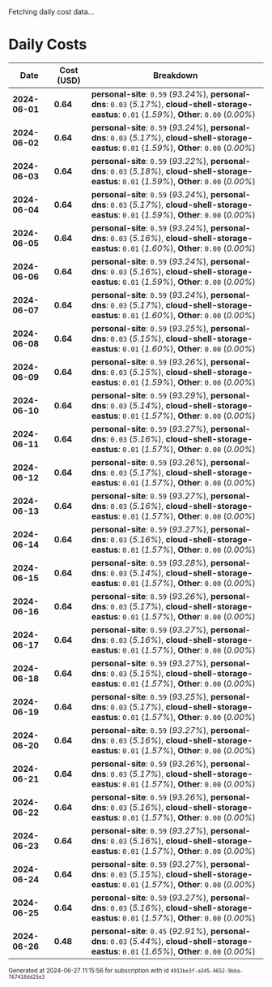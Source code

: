 Fetching daily cost data...
# Daily Costs

| Date | Cost (USD) | Breakdown |
|------|----------------|-----------|
| **2024-06-01** | **0.64** | **personal-site**: `0.59` (_93.24%_), **personal-dns**: `0.03` (_5.17%_), **cloud-shell-storage-eastus**: `0.01` (_1.59%_), **Other**: `0.00` (_0.00%_) |
| **2024-06-02** | **0.64** | **personal-site**: `0.59` (_93.24%_), **personal-dns**: `0.03` (_5.17%_), **cloud-shell-storage-eastus**: `0.01` (_1.59%_), **Other**: `0.00` (_0.00%_) |
| **2024-06-03** | **0.64** | **personal-site**: `0.59` (_93.22%_), **personal-dns**: `0.03` (_5.18%_), **cloud-shell-storage-eastus**: `0.01` (_1.59%_), **Other**: `0.00` (_0.00%_) |
| **2024-06-04** | **0.64** | **personal-site**: `0.59` (_93.24%_), **personal-dns**: `0.03` (_5.17%_), **cloud-shell-storage-eastus**: `0.01` (_1.59%_), **Other**: `0.00` (_0.00%_) |
| **2024-06-05** | **0.64** | **personal-site**: `0.59` (_93.24%_), **personal-dns**: `0.03` (_5.16%_), **cloud-shell-storage-eastus**: `0.01` (_1.60%_), **Other**: `0.00` (_0.00%_) |
| **2024-06-06** | **0.64** | **personal-site**: `0.59` (_93.24%_), **personal-dns**: `0.03` (_5.16%_), **cloud-shell-storage-eastus**: `0.01` (_1.59%_), **Other**: `0.00` (_0.00%_) |
| **2024-06-07** | **0.64** | **personal-site**: `0.59` (_93.24%_), **personal-dns**: `0.03` (_5.17%_), **cloud-shell-storage-eastus**: `0.01` (_1.60%_), **Other**: `0.00` (_0.00%_) |
| **2024-06-08** | **0.64** | **personal-site**: `0.59` (_93.25%_), **personal-dns**: `0.03` (_5.15%_), **cloud-shell-storage-eastus**: `0.01` (_1.60%_), **Other**: `0.00` (_0.00%_) |
| **2024-06-09** | **0.64** | **personal-site**: `0.59` (_93.26%_), **personal-dns**: `0.03` (_5.15%_), **cloud-shell-storage-eastus**: `0.01` (_1.59%_), **Other**: `0.00` (_0.00%_) |
| **2024-06-10** | **0.64** | **personal-site**: `0.59` (_93.29%_), **personal-dns**: `0.03` (_5.14%_), **cloud-shell-storage-eastus**: `0.01` (_1.57%_), **Other**: `0.00` (_0.00%_) |
| **2024-06-11** | **0.64** | **personal-site**: `0.59` (_93.27%_), **personal-dns**: `0.03` (_5.16%_), **cloud-shell-storage-eastus**: `0.01` (_1.57%_), **Other**: `0.00` (_0.00%_) |
| **2024-06-12** | **0.64** | **personal-site**: `0.59` (_93.26%_), **personal-dns**: `0.03` (_5.17%_), **cloud-shell-storage-eastus**: `0.01` (_1.57%_), **Other**: `0.00` (_0.00%_) |
| **2024-06-13** | **0.64** | **personal-site**: `0.59` (_93.27%_), **personal-dns**: `0.03` (_5.16%_), **cloud-shell-storage-eastus**: `0.01` (_1.57%_), **Other**: `0.00` (_0.00%_) |
| **2024-06-14** | **0.64** | **personal-site**: `0.59` (_93.27%_), **personal-dns**: `0.03` (_5.16%_), **cloud-shell-storage-eastus**: `0.01` (_1.57%_), **Other**: `0.00` (_0.00%_) |
| **2024-06-15** | **0.64** | **personal-site**: `0.59` (_93.28%_), **personal-dns**: `0.03` (_5.14%_), **cloud-shell-storage-eastus**: `0.01` (_1.57%_), **Other**: `0.00` (_0.00%_) |
| **2024-06-16** | **0.64** | **personal-site**: `0.59` (_93.26%_), **personal-dns**: `0.03` (_5.17%_), **cloud-shell-storage-eastus**: `0.01` (_1.57%_), **Other**: `0.00` (_0.00%_) |
| **2024-06-17** | **0.64** | **personal-site**: `0.59` (_93.27%_), **personal-dns**: `0.03` (_5.16%_), **cloud-shell-storage-eastus**: `0.01` (_1.57%_), **Other**: `0.00` (_0.00%_) |
| **2024-06-18** | **0.64** | **personal-site**: `0.59` (_93.27%_), **personal-dns**: `0.03` (_5.15%_), **cloud-shell-storage-eastus**: `0.01` (_1.57%_), **Other**: `0.00` (_0.00%_) |
| **2024-06-19** | **0.64** | **personal-site**: `0.59` (_93.25%_), **personal-dns**: `0.03` (_5.17%_), **cloud-shell-storage-eastus**: `0.01` (_1.57%_), **Other**: `0.00` (_0.00%_) |
| **2024-06-20** | **0.64** | **personal-site**: `0.59` (_93.27%_), **personal-dns**: `0.03` (_5.16%_), **cloud-shell-storage-eastus**: `0.01` (_1.57%_), **Other**: `0.00` (_0.00%_) |
| **2024-06-21** | **0.64** | **personal-site**: `0.59` (_93.26%_), **personal-dns**: `0.03` (_5.17%_), **cloud-shell-storage-eastus**: `0.01` (_1.57%_), **Other**: `0.00` (_0.00%_) |
| **2024-06-22** | **0.64** | **personal-site**: `0.59` (_93.26%_), **personal-dns**: `0.03` (_5.16%_), **cloud-shell-storage-eastus**: `0.01` (_1.57%_), **Other**: `0.00` (_0.00%_) |
| **2024-06-23** | **0.64** | **personal-site**: `0.59` (_93.27%_), **personal-dns**: `0.03` (_5.16%_), **cloud-shell-storage-eastus**: `0.01` (_1.57%_), **Other**: `0.00` (_0.00%_) |
| **2024-06-24** | **0.64** | **personal-site**: `0.59` (_93.27%_), **personal-dns**: `0.03` (_5.15%_), **cloud-shell-storage-eastus**: `0.01` (_1.57%_), **Other**: `0.00` (_0.00%_) |
| **2024-06-25** | **0.64** | **personal-site**: `0.59` (_93.27%_), **personal-dns**: `0.03` (_5.16%_), **cloud-shell-storage-eastus**: `0.01` (_1.57%_), **Other**: `0.00` (_0.00%_) |
| **2024-06-26** | **0.48** | **personal-site**: `0.45` (_92.91%_), **personal-dns**: `0.03` (_5.44%_), **cloud-shell-storage-eastus**: `0.01` (_1.65%_), **Other**: `0.00` (_0.00%_) |


<sup>Generated at 2024-06-27 11:15:56 for subscription with id `4913be3f-a345-4652-9bba-767418dd25e3`</sup>
